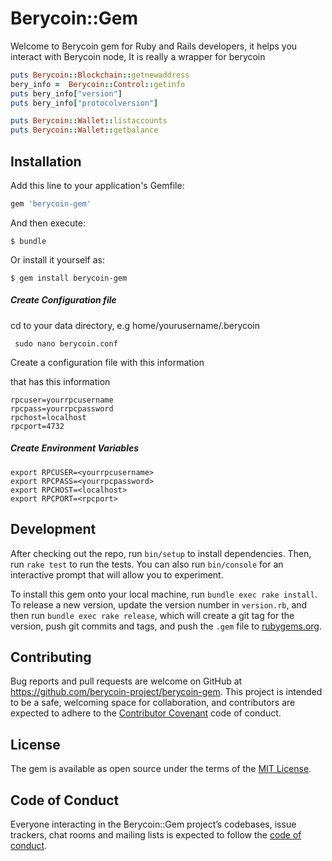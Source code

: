 # Berycoin::Gem

Welcome to Berycoin gem for Ruby and Rails developers, it helps you interact with Berycoin node,
It is really a wrapper for berycoin

```ruby 
puts Berycoin::Blockchain::getnewaddress
bery_info =  Berycoin::Control::getinfo
puts bery_info["version"]
puts bery_info["protocolversion"]

puts Berycoin::Wallet::listaccounts
puts Berycoin::Wallet::getbalance
```

## Installation

Add this line to your application's Gemfile:

```ruby
gem 'berycoin-gem'
```

And then execute:

    $ bundle

Or install it yourself as:

    $ gem install berycoin-gem




##### Create Configuration file

cd to your data directory, e.g home/yourusername/.berycoin

```
 sudo nano berycoin.conf
```
Create a configuration file with this information

that has this information

    rpcuser=yourrpcusername
    rpcpass=yourrpcpassword
    rpchost=localhost
    rpcport=4732

##### Create Environment Variables

```
export RPCUSER=<yourrpcusername>
export RPCPASS=<yourrpcpassword>
export RPCHOST=<localhost>
export RPCPORT=<rpcport>
```

## Development

After checking out the repo, run `bin/setup` to install dependencies. Then, run `rake test` to run the tests. You can also run `bin/console` for an interactive prompt that will allow you to experiment.

To install this gem onto your local machine, run `bundle exec rake install`. To release a new version, update the version number in `version.rb`, and then run `bundle exec rake release`, which will create a git tag for the version, push git commits and tags, and push the `.gem` file to [rubygems.org](https://rubygems.org).

## Contributing

Bug reports and pull requests are welcome on GitHub at https://github.com/berycoin-project/berycoin-gem. This project is intended to be a safe, welcoming space for collaboration, and contributors are expected to adhere to the [Contributor Covenant](http://contributor-covenant.org) code of conduct.

## License

The gem is available as open source under the terms of the [MIT License](https://opensource.org/licenses/MIT).

## Code of Conduct

Everyone interacting in the Berycoin::Gem project’s codebases, issue trackers, chat rooms and mailing lists is expected to follow the [code of conduct](https://github.com/[USERNAME]/berycoin-gem/blob/master/CODE_OF_CONDUCT.md).
